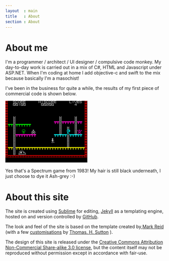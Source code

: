 ```yaml
---
layout  : main
title   : About
section : About
---
```

 
About me
========

I'm a programmer / architect / UI designer / compulsive code monkey. My day-to-day work is carried out in a mix of C#, HTML and Javascript under ASP.NET. When I'm coding at home I add objective-c and swift to the mix because basically I'm a masochist!

I've been in the business for quite a while, the results of my first piece of commercial code is shown below.


<img src="firemanFred.gif" alt="Screenshot of spectrum game: Fireman Fred" class="screenShot"/>


Yes that's a Spectrum game from 1983! My hair is still black underneath, I just choose to dye it Ash-grey :-)

About this site
===============

The site is created using [Sublime][sub] for editing, [Jekyll][jk] as a templating engine, hosted on and version controlled by [GitHub][db].

The look and feel of the site is based on the template created by,[Mark Reid][mr] (with a few [customisations][pcr] by [Thomas. H. Sutton][pcr] ).

The design of this site is released under the [Creative Commons Attribution Non-Commercial Share-alike 3.0 license][cc], but the content itself may not be reproduced without permission except in accordance with fair-use.

[cc]: http://creativecommons.org/licenses/by-nc-sa/3.0/
[md]: http://daringfireball.net/projects/markdown/
[pcr]: http://github.com/thsutton/passingcuriosity.com
[tm]: http://macromates.com/
[vim]: http://www.vim.org/
[jk]: http://jekyllrb.com/
[mr]: http://mark.reid.name/
[sub]: http://www.sublimetext.com
[db]: https://github.com/davidblackuk/davidblackuk.github.io
